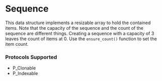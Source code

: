 # Sequence

This data structure implements a resizable array to hold the contained items. Note that the capacity of the sequence and the count of the sequence are different things. Creating a sequence with a capacity of 3 leaves the count of items at 0. Use the `ensure_count()` function to set the item count.

### Protocols Supported

- P_Clonable
- P_Indexable

